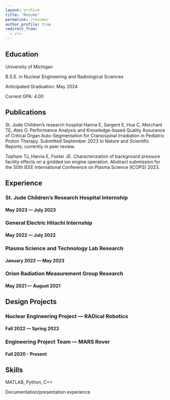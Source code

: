 ```yaml
---
layout: archive
title: "Resume"
permalink: /resume/
author_profile: true
redirect_from:
  - /cv
---
```



## Education

University of Michigan 	

B.S.E. in Nuclear Engineering and Radiological Sciences

Anticipated Graduation: May 2024

Current GPA: 4.00


## Publications

St. Jude Children’s research hospital
Hanna E, Sargent E, Hua C, Merchant TE, Ates O. Performance Analysis and Knowledge-based Quality Assurance of Critical Organ Auto-Segmentation for Craniospinal Irradiation in Pediatric Proton Therapy. Submitted September 2023 to Nature and Scientific Reports, currently in peer review.


Topham TJ, Hanna E, Foster JE. Characterization of background pressure facility effects on a gridded ion engine operation. Abstract submission for the 50th IEEE International Conference on Plasma Science (ICOPS) 2023.


## Experience


### St. Jude Children’s Research Hospital Internship
#### May 2023 — July 2023

### General Electric Hitachi Internship
#### May 2022 — July 2022

### Plasma Science and Technology Lab Research
#### January 2022 — May 2023

### Orion Radiation Measurement Group Research 
#### May 2021 — August 2021


## Design Projects

### Nuclear Engineering Project — RADical Robotics
#### Fall 2022 — Spring 2023

### Engineering Project Team — MARS Rover
#### Fall 2020 - Present           


## Skills

MATLAB, Python, C++ 

Documentation/presentation experience